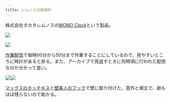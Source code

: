 ```yaml
---
title: レムノスの掛時計
---
```

株式会社タカタレムノスの[MONO Clock](https://www.amazon.co.jp/dp/B004UIT8BK)という製品。

![](https://lh3.googleusercontent.com/docs/ADP-6oFMU5gNf8H-ZHF1o76bJyGbJ7-eHHKz127Q-qweweM9cdlYYVvkxMBhyLrT0-ioACH6czHH6OYQN1ho_EJvavgN6cFXVXvdHejACi9-h9aAOqap35mHAslMzvqe4a6YAhewKkmCrUvpD4nKb6p_3m01krIHySe-IjYKPObocw0ayK_QbY858L6PfzmEgUN4xRAYYzC5FMvqDWUo_zpmD_mmAuNhidjyw2iTkWBMP3N37NXbyj5lqE3kw_UhFQQQu7f-o6ts4bD_2Mj6yioN2VRofduE0KlfTeC04uBcikOWL77HCidc_ttoCU9pep-r0hh_t6C-hw27vmfXHz_EVXJ4ObH1NB5JtoBla4bwRis604XMDqFwQi856-BCJzwQ7U_um8bGbV2qo3sak3r8iTR4sT46zObMlm2-KJb-_OnBeNxoyeqZ82yxwL9QflgkggwZTDJX2aTE0oNeOuArQS-QsQ2qsnGdO03sqQDBL6-ydokY9djg3tDy5d9eRogBpzJHc9l3Mn4UQOW7_2h2SqJH3-uvK1O-gaqxA6pFX9yK5esK6kTGa11imQf-RlwINbQiZay6Myh45VV3zmwqlQ8LQttQDA8CzNha_cn89MaWnIRYXF2kHsM2_wzsxuuPWfr9yeVgyoMnA0SgdnUDQBzL1qG8e78NFmFMkG2GzDNO06EmYRVkyo_ieytIC1jcy6aiDMxb2cjxSmJ2vZIMqqUuSHMg2Lbi7Bn3IArXCdb1XoWsizL0pXyqBAprUKZ8faZEiv7pgdnUBmPAOv-hcFLwPwgoBrUNfVC82g7Rtezfhim7g1d1FMATCYfSEQpT2EpaalTaPg7C7nmpTGm-D73w11dSWGdF4tLjgMh85Fu3F-MQBLo3RldSsvIxtYQXfCJkxYimnw665bdjVd6KaYmbTacKdkbfz7SDRSxajNPJP1TnK_mpMZxheK4atAn1Cj_6tCakpXI1ZEVcoJC2c7Q4bfo0_MztYanzBB4igXhPSz2MBsVcu9O-6CHiS0LBRYPdTPX7ZEPPHXDJ0okn1bOKBxIRNuQkJR66efuOx4JFso5O63OfmyEpBfojZ-DHfo8rNS1DOTAzuam3db8jyinNWKiIT5wzq9Qib0WFZG8-Pl8EhZEU6J36bE7AjSb4x6dgXPOuCqKkR5l9nXSwQjHZci8HHtC-o3JGxkUiiSq3umilSLG3D3Ik7ZKQXT_54e8RmLZXLxCfyeDR6gRv1mBL1gWi_4Bgj-TdBjybgVLgZUu6)

![](https://lh3.googleusercontent.com/docs/ADP-6oHXfO8Q10feWzY4q-Yi1dFRfH0o_JdK0hcnqm0qUeM_66HoJJ9XWugaADWn8ua5R4vcAqNpMcdWJvhqrhJPTXwSV3u_CksKCGK98VJHFe-JNQ0CyTLpfxgq6nL4cWo-C5FyIYo_saTDxtaSo8R1sD9qjYwBwrxQY81077bmkNCu_MdQ8VKVnIH6AONvuJj4uwoM--7rXA7AWKtYQMFQ07N16aQ6bi2-Qi1XkdTPRe6kwPs1u5VguQtdB3bb89KkvA9OBiR4wdaQ5Gm3GkTT55sr_-nRYnOTvmkFgtL6JDI2hKrGjOlhYm1pBCnBWGhbCRI5XwMSn0jAHhZCSE9EimhDdPx2d3SyuTGQFJtBXJ712I3LO92HgMTrSt17QczZSN35Ch4vePNCQWf8nZhOkvZ5DkNoM8pv0dawpqiwAID_sUcCVqqu7ogwZb-ruUCd5mfzqEfVruU8zt0P0gFZysUKE4grPm4YHIdNVIv3qekZA-uR9zeaNb_R63sGcSHMJDeyKbEbf7g8mjm6JiNQs31E63K2CySH7PSVsf19a7yIQRweeG0ea-QyUSXGaWFtdToNGMjyKS8EYL8XNZ72y1bIhrsJ81Ks3G5IPiSyNpKWuxrYy9agrwjT-Akt642jMJCtFFCW6mVRkGvy-P2VkwGAP0-oIOixsRtu1K6v6R9v4UAEK5RTGByIpxlJd1ELqrYigxiLEpIi2tuMQD8awfL4G6pERcdgoyEue40gR01DyP3bswQYfor6Zalm3KnrpXqHfnVctrLB9nfAOuQifRCfOkJ92UhBBIQIOq1qyo1mItK7ajbAbfpVxrOCTkgMgLhyZYcy2lPFfLLdElZRHrCSVkp3yNlHvOPqxGQz7I670VkGA5KMu4Oc7RSGyS7nPsCB9OXJxJ7h-ph9nw_EeBML2_sleKpyRzJ8PqsBUzcHuuotm8woWVuwmnoxiRFlUMipxCkpeh0vc0gyBhYdwrYJFtQb4zOP0Yv4KNNgVJZ06_RIRHGaeRcVSQ7tEthgHlukwgtNkHp8T7DIUaLaD0AWTZ8T7eCBdymWlklsX0SNTbyRlBOWLWHWFHHXLhs_o8i7FYk3yflQ4zbwcBkveC4YE_hhpkdaUJkdDN9AVvN_Q3WujTYGM_OfXf-NodRtFWJrhyK-s2wA1Fgq1HyOioelPkSsCMd3s9PRhl4IiOZ7br_NDeRj9tsN79HvTyCU9y1qdcv3eUdLXQ16IylStBvNg0T83d5jhNYs2b4VDVay_cHG)

[作業配信](https://www.youtube.com/channel/UC5s-KpSDGzxWPWNv94PnJHw)で毎時00分から50分まで作業することにしているので、見やすいところに時計があると捗る。また、アーカイブで見返すときに何時頃に行われた配信なのか分かって良い。

![](https://lh3.googleusercontent.com/docs/ADP-6oGv2EZD3NNhhtloJrCu4exza3M1-ODs_yAlFWrpjN1tS0YN_D3XxR58uA0xQwe5_UILmGDPoGTApvtpAarHgcVYU7lhn8ag8QMyFcr8P9sMaohLTv0m9ME1qUqymAUWSWEfrlOzK15iuNvlTpmFp6od3rVzuCyA5Vg-F1CzyX4yOuQNU0TOiPpE6AncRagyZ4bwKgs6O3QQwOhSq_KogYKs7i1_OEVcCVXOLVm0FKCP1m9okta88ln0yfmGkicGgOQSckUB55Qw0jf28ZBwI7nyuAvt5b_R3CIGmA8U2CDCjl_OKre5hSxM5ghhWVGahL_itJpV-1WQvLP6rpwDsre8y-gixpFgzhmOVIuFFZs0mGN0brDXd3pLzo6yFmn77loLA7z3RqWxBpc_LPSN_1aJng3D2CU8F7TjXlV1C2dSejGSh78PzpQihK2ZoXgdTfVkC1uLK3_L_ttp-tABiAddRQjEI5AddTxRcJBhUKXLWAFQQOQ4Bo5lJm1vp6J0V4AOlOOpS7ygM5f8jsh6oAIgfLlKrnkCOyEykOPyLrJxBpuWzFrQf0mI0UdPcK5aweI0yLqALp-otiyTbopIJzw5_Al5Y_NL7v9AeSracPV14W7l9j2Jrv3ZQZHnl5sUoaGaBTT8aPZCVpv4adI_TrApDk0YvNpVuw7zEZtkJHonT_Sob2nIK0V0ychrlCss-HZ2UePy2rJNIiuIJLAmuiV-I7MMrfG9ybbYuL8MTF23ouSNPDJl4e6RXAf42_Ibx5wD43i92t76MkS0l6EwgAo9EEdHPAK40OttY4RGPGo5PYT5SynTeQPwABsUzId0eQtwmklc7I8cDnsDsPE_UTgFlMh4S7wCsO04NBty4DmNbkjRXY9mP8HZYTmq_vdLm-4lpUTy95NfhIznA33OeXR3kbE0p7Zaxpx-0k_95mEIU_kKGyBvENcwoPN4_fPULM6_AiQzs_HFHblHtA7L8SKsxWF0M-KqyaRZZHABjhHGpR99JJlpXzCzgjTIEZFCLdnLxT0wcJ_JQ_lyEMPgJAnggUG6y9zapWo_unzkwirqFYWXdfBM7dcx06TeVyU7VYt_-wHTGs_GGlUte-5135RfgtRDkBJLvOEsoL0j8PPhVd6qK7oAJXgJabeyrSfsO5B3e90DuxsIezJVGmKZURJROacmOfYBN4QgqphyJjv7uq2sogs51650Bct3PxItrl2eb7kVYgvOQ2SWdgjeNe6DhJmsrAy_dsfyUtc4Z30HGzIQ)![](https://lh3.googleusercontent.com/docs/ADP-6oEn7zW8vB7GpJd45fo43_wR6zJQHfxeKcEmUMGhBqQ6Rei_YxhNnBl53nP89DzjTxftm-MsW8hZqoCIkokfLLhZpsF2JUsinMQwHiY2YCBHsA0z74NlV5b6H4FylIClN5glHa9CFCGs8vXbfDDwnkkTr-0YlB-R8ScySfD1ht4BycJel2SilzElb7jq4d6K5v3GgorvUa8YKivne_pI1PxOWeZ0WOh5K7Bfa0UiAg8Spu9EE2gHYk8ZqSajTHXJrvsYHRZAwKUXD1glaZCUh0z0rytJTM3esGIkWzffxFyTbyY-mNe0gngUsUD5aU9s0_5WKAZSG_jclFg5xlAC1pVjBYRSaFYRAtxtV2QoT2JwrNz9j_fHReGrvYoJviB3Ry5Xy4ttxkPO3V6eM0wHx07IbKdANmet704AW2Z_DvWQI9ONLU-cvF0Ki0dtoSbcDMWLTPp9rGIKNFxV4KA4F6rcoqk7FhL8BxkoZGGqaa6h6FtD2Y4ImZMpRytMS9HQv31kOkS81COqaCUaRiDX7WmBPifbPPBV1VIsJgHLKvVX77JZ9ADRc76by2J10nKMAyu8nCFVCUSKKdQGzvnyc9JQmqm0iNrFm_scWfIRyWhHGFvFPeMvYI87pZ6zbsdQuSbXA1TKAvhsywrGYtoa8-FXR7nX8FzwWNuR9f4uQwQ7wJE1Ahb3K9jNzMTon4Gni3IRoCGnh9SUT2PgGn3Z2woICrSqXtOROuK-UK4lNg3DZGb1TB8R43VpeYWzkOOIhWcdtpDCgBLyrL6PtXRbll9L1nq1frq1St-D8AtEUL78SIywPP7Lv0aEna3K9DOo2pe5YGja-onTYOZU9ZXhxVWTEKXxYrc5WGgs2s_gJ-L4mT6pE6KrSYHN3eRPLyIOZKa5rR2M1ct6xMlWL4ATus_DfDD3-U21i7CGGb2PWero01LuGd3MxOoU9wPIJlYFW7UqV9djVgE8SJ4Y0RekJqTvMpMbZ_ngj1J_1IYNj5sIsdLJ8mEFjmXNBP2YAg5mSJH78s1D4YUpARvPKtpweBSeZL5H8Y4elBzBGPEd2f8PGR6zGUYxrknOk4lMjAXfrY9VE8TovjphI5SVwdewbjvIx2hcscjp1tLe3mp2DOhUG01pyDI23Pmd_0jEkTmHa_QaI9mxkV1t7qHPoc8yYFjqNuoOaKd6fOi5uu7EGNhvUu29FyBSyZadwkmQ8o1sEqXfZSwLweaRN4aGNIOPwGtmLDWv8CHMtFg14Oz46Ppbv0QF)

[マックスのホッチキス](https://www.amazon.co.jp/dp/B000O9WRWG)と[壁美人のフック](https://www.amazon.co.jp/dp/B00CU78TDG)で壁に取り付けた。意外と頑丈で、跡もほぼ残らないので助かる。

